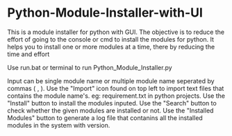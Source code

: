# Python-Module-Installer-with-UI
This is a module installer for python with GUI.
The objective is to reduce the effort of going to the console or cmd to install the modules for python.
It helps you to install one or more modules at a time, there by reducing the time and effort

Use run.bat or terminal to run Python_Module_Installer.py

Input can be single module name or multiple module name seperated by commas ( , ).
Use the "Import" icon found on top left to import text files that contains the module name's.
eg: requirement.txt in python projects.
Use the "Install" button to install the modules inputed.
Use the "Search" button to check whether the given modules are installed or not.
Use the "Installed Modules" button to generate a log file that contanins all the installed modules in the system with version.

